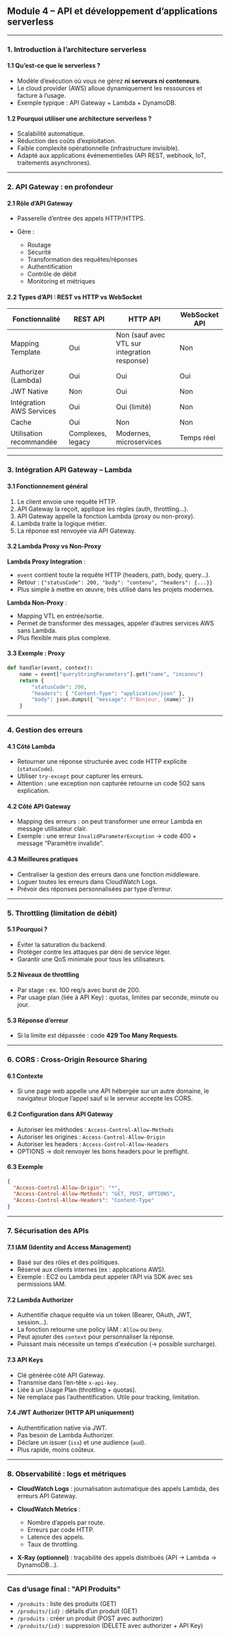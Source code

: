 ## Module 4 – API et développement d’applications serverless

---

### 1. **Introduction à l’architecture serverless**

#### 1.1 Qu’est-ce que le serverless ?

* Modèle d’exécution où vous ne gérez **ni serveurs ni conteneurs**.
* Le cloud provider (AWS) alloue dynamiquement les ressources et facture à l’usage.
* Exemple typique : API Gateway + Lambda + DynamoDB.

#### 1.2 Pourquoi utiliser une architecture serverless ?

* Scalabilité automatique.
* Réduction des coûts d’exploitation.
* Faible complexité opérationnelle (infrastructure invisible).
* Adapté aux applications événementielles (API REST, webhook, IoT, traitements asynchrones).

---

### 2. **API Gateway : en profondeur**

#### 2.1 Rôle d’API Gateway

* Passerelle d’entrée des appels HTTP/HTTPS.
* Gère :

  * Routage
  * Sécurité
  * Transformation des requêtes/réponses
  * Authentification
  * Contrôle de débit
  * Monitoring et métriques

#### 2.2 Types d’API : REST vs HTTP vs WebSocket

| Fonctionnalité           | REST API          | HTTP API                                     | WebSocket API |
| ------------------------ | ----------------- | -------------------------------------------- | ------------- |
| Mapping Template         | Oui               | Non (sauf avec VTL sur integration response) | Non           |
| Authorizer (Lambda)      | Oui               | Oui                                          | Oui           |
| JWT Native               | Non               | Oui                                          | Non           |
| Intégration AWS Services | Oui               | Oui (limité)                                 | Non           |
| Cache                    | Oui               | Non                                          | Non           |
| Utilisation recommandée  | Complexes, legacy | Modernes, microservices                      | Temps réel    |

---

### 3. **Intégration API Gateway – Lambda**

#### 3.1 Fonctionnement général

1. Le client envoie une requête HTTP.
2. API Gateway la reçoit, applique les règles (auth, throttling...).
3. API Gateway appelle la fonction Lambda (proxy ou non-proxy).
4. Lambda traite la logique métier.
5. La réponse est renvoyée via API Gateway.

#### 3.2 Lambda Proxy vs Non-Proxy

**Lambda Proxy Integration** :

* `event` contient toute la requête HTTP (headers, path, body, query...).
* Retour : `{"statusCode": 200, "body": "contenu", "headers": {...}}`
* Plus simple à mettre en œuvre, très utilisé dans les projets modernes.

**Lambda Non-Proxy** :

* Mapping VTL en entrée/sortie.
* Permet de transformer des messages, appeler d’autres services AWS sans Lambda.
* Plus flexible mais plus complexe.

#### 3.3 Exemple : Proxy

```python
def handler(event, context):
    name = event["queryStringParameters"].get("name", "inconnu")
    return {
        "statusCode": 200,
        "headers": { "Content-Type": "application/json" },
        "body": json.dumps({ "message": f"Bonjour, {name}" })
    }
```

---

### 4. **Gestion des erreurs**

#### 4.1 Côté Lambda

* Retourner une réponse structurée avec code HTTP explicite (`statusCode`).
* Utiliser `try-except` pour capturer les erreurs.
* Attention : une exception non capturée retourne un code 502 sans explication.

#### 4.2 Côté API Gateway

* Mapping des erreurs : on peut transformer une erreur Lambda en message utilisateur clair.
* Exemple : une erreur `InvalidParameterException` → code 400 + message “Paramètre invalide”.

#### 4.3 Meilleures pratiques

* Centraliser la gestion des erreurs dans une fonction middleware.
* Loguer toutes les erreurs dans CloudWatch Logs.
* Prévoir des réponses personnalisées par type d’erreur.

---

### 5. **Throttling (limitation de débit)**

#### 5.1 Pourquoi ?

* Éviter la saturation du backend.
* Protéger contre les attaques par déni de service léger.
* Garantir une QoS minimale pour tous les utilisateurs.

#### 5.2 Niveaux de throttling

* Par stage : ex. 100 req/s avec burst de 200.
* Par usage plan (liée à API Key) : quotas, limites par seconde, minute ou jour.

#### 5.3 Réponse d’erreur

* Si la limite est dépassée : code **429 Too Many Requests**.

---

### 6. **CORS : Cross-Origin Resource Sharing**

#### 6.1 Contexte

* Si une page web appelle une API hébergée sur un autre domaine, le navigateur bloque l’appel sauf si le serveur accepte les CORS.

#### 6.2 Configuration dans API Gateway

* Autoriser les méthodes : `Access-Control-Allow-Methods`
* Autoriser les origines : `Access-Control-Allow-Origin`
* Autoriser les headers : `Access-Control-Allow-Headers`
* OPTIONS → doit renvoyer les bons headers pour le preflight.

#### 6.3 Exemple

```json
{
  "Access-Control-Allow-Origin": "*",
  "Access-Control-Allow-Methods": "GET, POST, OPTIONS",
  "Access-Control-Allow-Headers": "Content-Type"
}
```

---

### 7. **Sécurisation des APIs**

#### 7.1 IAM (Identity and Access Management)

* Basé sur des rôles et des politiques.
* Réservé aux clients internes (ex : applications AWS).
* Exemple : EC2 ou Lambda peut appeler l’API via SDK avec ses permissions IAM.

#### 7.2 Lambda Authorizer

* Authentifie chaque requête via un token (Bearer, OAuth, JWT, session...).
* La fonction retourne une policy IAM : `Allow` ou `Deny`.
* Peut ajouter des `context` pour personnaliser la réponse.
* Puissant mais nécessite un temps d'exécution (→ possible surcharge).

#### 7.3 API Keys

* Clé générée côté API Gateway.
* Transmise dans l’en-tête `x-api-key`.
* Liée à un Usage Plan (throttling + quotas).
* Ne remplace pas l’authentification. Utile pour tracking, limitation.

#### 7.4 JWT Authorizer (HTTP API uniquement)

* Authentification native via JWT.
* Pas besoin de Lambda Authorizer.
* Déclare un issuer (`iss`) et une audience (`aud`).
* Plus rapide, moins coûteux.

---

### 8. **Observabilité : logs et métriques**

* **CloudWatch Logs** : journalisation automatique des appels Lambda, des erreurs API Gateway.
* **CloudWatch Metrics** :

  * Nombre d’appels par route.
  * Erreurs par code HTTP.
  * Latence des appels.
  * Taux de throttling.
* **X-Ray (optionnel)** : traçabilité des appels distribués (API → Lambda → DynamoDB...).

---

### Cas d’usage final : "API Produits"

* `/produits` : liste des produits (GET)
* `/produits/{id}` : détails d’un produit (GET)
* `/produits` : créer un produit (POST avec authorizer)
* `/produits/{id}` : suppression (DELETE avec authorizer + API Key)
